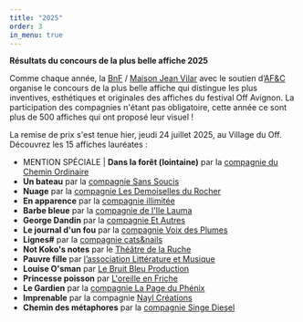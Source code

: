 ```yaml
---
title: "2025"
order: 3
in_menu: true
---
```

**Résultats du concours de la plus belle affiche 2025**

Comme chaque année, la [BnF](https://bnf.fr) / [Maison Jean Vilar](https://maisonjeanvilar.org/) avec le soutien d’[AF&C](https://www.festivaloffavignon.com/page/presentation-afc) organise le concours de la plus belle affiche qui distingue les plus inventives,  esthétiques et originales des affiches du festival Off Avignon. La participation des compagnies n'étant pas obligatoire, cette année ce sont plus de 500 affiches qui ont proposé leur visuel ! 

La remise de prix s'est tenue hier, jeudi 24 juillet 2025, au Village du Off. Découvrez les 15 affiches lauréates :
- MENTION SPÉCIALE | **Dans la forêt (lointaine)** par la [compagnie du Chemin Ordinaire](https://www.pony-production.com/dans-la-foret-lointaine)
- **Un bateau** par la [compagnie Sans Soucis](https://compagniesanssoucis.com/bateau.php)
- **Nuage** par la [compagnie Les Demoiselles du Rocher](https://www.lesdemoisellesdurocher.com/cretion-jeune-public)
- **En apparence** par la [compagnie illimitée](https://www.compagnie-illimitee.fr/spectacles/en-apparence)
- **Barbe bleue** par la [compagnie de l'Ile Lauma](https://ilelauma.com/new/pieces/barbe-bleue-dapres-amelie-nothomb/)
- **George Dandin** par la [compagnie Et Autres](https://www.festivaloffavignon.com/spectacles/7037-george-dandin)
- **Le journal d'un fou** par la [compagnie Voix des Plumes](https://www.voixdesplumes.com/le-journal-d-un-fou)
- **Lignes#** par la [compagnie cats&nails](https://catsandsnails.fr/creations/lignes/)
- **Not Koko's notes** par le [Théâtre de la Ruche](https://www.theatredelaruche.fr/not-koko-s-notes.html)
- **Pauvre fille** par [l’association Littérature et Musique](https://www.festivaloffavignon.com/spectacles/7072-pauvre-fille)
- **Louise O'sman** par [Le Bruit Bleu Production](http://louiseosman.com/)
- **Princesse poisson** par [L'oreille en Friche](https://loreilleenfriche.fr/projets/princesse-poison/)
- **Le Gardien** par la [compagnie La Page du Phénix](https://theatrehumanum.fr/programme/2025/le-gardien/)
- **Imprenable** par la compagnie [Nayl Créations](https://www.naylcreations.com/vauban)
- **Chemin des métaphores** par la [compagnie Singe Diesel](https://singediesel.org/spectacles/chemin-des-metaphores) 